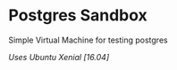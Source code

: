 Postgres Sandbox
================

Simple Virtual Machine for testing postgres

*Uses Ubuntu Xenial [16.04]*
